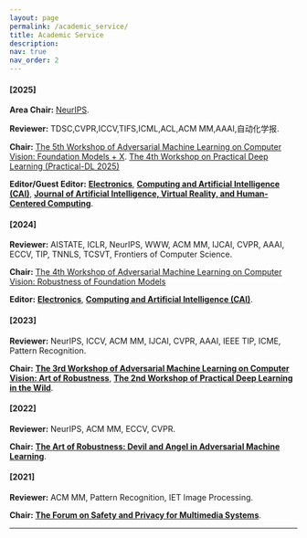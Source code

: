 ```yaml
---
layout: page
permalink: /academic_service/
title: Academic Service
description: 
nav: true
nav_order: 2
---
```


#### [2025]

**Area Chair:** [NeurIPS](https://neurips.cc/).

**Reviewer:** TDSC,CVPR,ICCV,TIFS,ICML,ACL,ACM MM,AAAI,自动化学报.

**Chair:** [The 5th Workshop of Adversarial Machine Learning on Computer Vision: Foundation Models + X](https://cvpr25-advml.github.io/). [The 4th Workshop on Practical Deep Learning (Practical-DL 2025)](https://practical-dl.github.io/)

**Editor/Guest Editor:** <b class="super_emphasis">[Electronics](https://www.mdpi.com/journal/electronics/special_issues/73PN6K8Y3Z)</b>, <b class="super_emphasis">[Computing and Artificial Intelligence (CAI)](https://ojs.acad-pub.com/index.php/CAI/)</b>, <b class="super_emphasis">[Journal of Artificial Intelligence, Virtual Reality, and Human-Centered Computing](https://www.primeopenaccess.com/international-journals/journal-of-artificial-intelligence-virtual-reality-and-humancentered-computing-current-issue.asp)</b>.  

#### [2024]

**Reviewer:** AISTATE, ICLR, NeurIPS, WWW, ACM MM, IJCAI, CVPR, AAAI, ECCV, TIP, TNNLS, TCSVT, Frontiers of Computer Science.

**Chair:** [The 4th Workshop of Adversarial Machine Learning on Computer Vision: Robustness of Foundation Models](https://cvpr24-advml.github.io/) 

**Editor:** <b class="super_emphasis">[Electronics](https://www.mdpi.com/journal/electronics/special_issues/73PN6K8Y3Z)</b>, <b class="super_emphasis">[Computing and Artificial Intelligence (CAI)](https://ojs.acad-pub.com/index.php/CAI/)</b>.


#### [2023]

**Reviewer:** NeurIPS, ICCV, ACM MM, IJCAI, CVPR, AAAI, IEEE TIP, ICME, Pattern Recognition.

**Chair:** <b class="super_emphasis">[The 3rd Workshop of Adversarial Machine Learning on Computer Vision: Art of Robustness](https://robustart.github.io/)</b>, <b class="super_emphasis">[The 2nd Workshop of Practical Deep Learning in the Wild](https://practical-dl.github.io/)</b>.

#### [2022]

**Reviewer:** NeurIPS, ACM MM, ECCV, CVPR.

**Chair:** <b class="super_emphasis">[The Art of Robustness: Devil and Angel in Adversarial Machine Learning](https://robustart.github.io/)</b>.

#### [2021]

**Reviewer:** ACM MM, Pattern Recognition, IET Image Processing.

**Chair:** <b class="super_emphasis">[The Forum on Safety and Privacy for Multimedia Systems](https://conf.ccf.org.cn/web/html7/TYMB.html?channelId=8a9e362c7b9bc357017ba11235630029&superChannel=8a9e362c7b9bc357017ba0fae29f0017&globalId=m8341723535535022081618923787260)</b>.

---